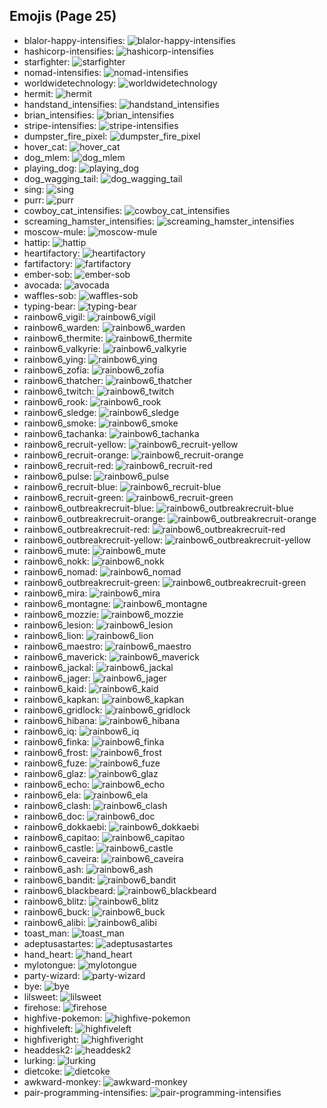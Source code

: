 
## Emojis (Page 25)

* blalor-happy-intensifies: ![blalor-happy-intensifies](output/blalor-happy-intensifies.gif)
* hashicorp-intensifies: ![hashicorp-intensifies](output/hashicorp-intensifies.gif)
* starfighter: ![starfighter](output/starfighter.png)
* nomad-intensifies: ![nomad-intensifies](output/nomad-intensifies.gif)
* worldwidetechnology: ![worldwidetechnology](output/worldwidetechnology.png)
* hermit: ![hermit](output/hermit.jpg)
* handstand_intensifies: ![handstand_intensifies](output/handstand_intensifies.gif)
* brian_intensifies: ![brian_intensifies](output/brian_intensifies.gif)
* stripe-intensifies: ![stripe-intensifies](output/stripe-intensifies.gif)
* dumpster_fire_pixel: ![dumpster_fire_pixel](output/dumpster_fire_pixel.gif)
* hover_cat: ![hover_cat](output/hover_cat.gif)
* dog_mlem: ![dog_mlem](output/dog_mlem.gif)
* playing_dog: ![playing_dog](output/playing_dog.gif)
* dog_wagging_tail: ![dog_wagging_tail](output/dog_wagging_tail.gif)
* sing: ![sing](output/sing.gif)
* purr: ![purr](output/purr.png)
* cowboy_cat_intensifies: ![cowboy_cat_intensifies](output/cowboy_cat_intensifies.gif)
* screaming_hamster_intensifies: ![screaming_hamster_intensifies](output/screaming_hamster_intensifies.gif)
* moscow-mule: ![moscow-mule](output/moscow-mule.png)
* hattip: ![hattip](output/hattip.png)
* heartifactory: ![heartifactory](output/heartifactory.png)
* fartifactory: ![fartifactory](output/fartifactory.png)
* ember-sob: ![ember-sob](output/ember-sob)
* avocada: ![avocada](output/avocada.png)
* waffles-sob: ![waffles-sob](output/waffles-sob.png)
* typing-bear: ![typing-bear](output/typing-bear.gif)
* rainbow6_vigil: ![rainbow6_vigil](output/rainbow6_vigil.png)
* rainbow6_warden: ![rainbow6_warden](output/rainbow6_warden.png)
* rainbow6_thermite: ![rainbow6_thermite](output/rainbow6_thermite.png)
* rainbow6_valkyrie: ![rainbow6_valkyrie](output/rainbow6_valkyrie.png)
* rainbow6_ying: ![rainbow6_ying](output/rainbow6_ying.png)
* rainbow6_zofia: ![rainbow6_zofia](output/rainbow6_zofia.png)
* rainbow6_thatcher: ![rainbow6_thatcher](output/rainbow6_thatcher.png)
* rainbow6_twitch: ![rainbow6_twitch](output/rainbow6_twitch.png)
* rainbow6_rook: ![rainbow6_rook](output/rainbow6_rook.png)
* rainbow6_sledge: ![rainbow6_sledge](output/rainbow6_sledge.png)
* rainbow6_smoke: ![rainbow6_smoke](output/rainbow6_smoke.png)
* rainbow6_tachanka: ![rainbow6_tachanka](output/rainbow6_tachanka.png)
* rainbow6_recruit-yellow: ![rainbow6_recruit-yellow](output/rainbow6_recruit-yellow.png)
* rainbow6_recruit-orange: ![rainbow6_recruit-orange](output/rainbow6_recruit-orange.png)
* rainbow6_recruit-red: ![rainbow6_recruit-red](output/rainbow6_recruit-red.png)
* rainbow6_pulse: ![rainbow6_pulse](output/rainbow6_pulse.png)
* rainbow6_recruit-blue: ![rainbow6_recruit-blue](output/rainbow6_recruit-blue.png)
* rainbow6_recruit-green: ![rainbow6_recruit-green](output/rainbow6_recruit-green.png)
* rainbow6_outbreakrecruit-blue: ![rainbow6_outbreakrecruit-blue](output/rainbow6_outbreakrecruit-blue.png)
* rainbow6_outbreakrecruit-orange: ![rainbow6_outbreakrecruit-orange](output/rainbow6_outbreakrecruit-orange.png)
* rainbow6_outbreakrecruit-red: ![rainbow6_outbreakrecruit-red](output/rainbow6_outbreakrecruit-red.png)
* rainbow6_outbreakrecruit-yellow: ![rainbow6_outbreakrecruit-yellow](output/rainbow6_outbreakrecruit-yellow.png)
* rainbow6_mute: ![rainbow6_mute](output/rainbow6_mute.png)
* rainbow6_nokk: ![rainbow6_nokk](output/rainbow6_nokk.png)
* rainbow6_nomad: ![rainbow6_nomad](output/rainbow6_nomad.png)
* rainbow6_outbreakrecruit-green: ![rainbow6_outbreakrecruit-green](output/rainbow6_outbreakrecruit-green.png)
* rainbow6_mira: ![rainbow6_mira](output/rainbow6_mira.png)
* rainbow6_montagne: ![rainbow6_montagne](output/rainbow6_montagne.png)
* rainbow6_mozzie: ![rainbow6_mozzie](output/rainbow6_mozzie.png)
* rainbow6_lesion: ![rainbow6_lesion](output/rainbow6_lesion.png)
* rainbow6_lion: ![rainbow6_lion](output/rainbow6_lion.png)
* rainbow6_maestro: ![rainbow6_maestro](output/rainbow6_maestro.png)
* rainbow6_maverick: ![rainbow6_maverick](output/rainbow6_maverick.png)
* rainbow6_jackal: ![rainbow6_jackal](output/rainbow6_jackal.png)
* rainbow6_jager: ![rainbow6_jager](output/rainbow6_jager.png)
* rainbow6_kaid: ![rainbow6_kaid](output/rainbow6_kaid.png)
* rainbow6_kapkan: ![rainbow6_kapkan](output/rainbow6_kapkan.png)
* rainbow6_gridlock: ![rainbow6_gridlock](output/rainbow6_gridlock.png)
* rainbow6_hibana: ![rainbow6_hibana](output/rainbow6_hibana.png)
* rainbow6_iq: ![rainbow6_iq](output/rainbow6_iq.png)
* rainbow6_finka: ![rainbow6_finka](output/rainbow6_finka.png)
* rainbow6_frost: ![rainbow6_frost](output/rainbow6_frost.png)
* rainbow6_fuze: ![rainbow6_fuze](output/rainbow6_fuze.png)
* rainbow6_glaz: ![rainbow6_glaz](output/rainbow6_glaz.png)
* rainbow6_echo: ![rainbow6_echo](output/rainbow6_echo.png)
* rainbow6_ela: ![rainbow6_ela](output/rainbow6_ela.png)
* rainbow6_clash: ![rainbow6_clash](output/rainbow6_clash.png)
* rainbow6_doc: ![rainbow6_doc](output/rainbow6_doc.png)
* rainbow6_dokkaebi: ![rainbow6_dokkaebi](output/rainbow6_dokkaebi.png)
* rainbow6_capitao: ![rainbow6_capitao](output/rainbow6_capitao.png)
* rainbow6_castle: ![rainbow6_castle](output/rainbow6_castle.png)
* rainbow6_caveira: ![rainbow6_caveira](output/rainbow6_caveira.png)
* rainbow6_ash: ![rainbow6_ash](output/rainbow6_ash.png)
* rainbow6_bandit: ![rainbow6_bandit](output/rainbow6_bandit.png)
* rainbow6_blackbeard: ![rainbow6_blackbeard](output/rainbow6_blackbeard.png)
* rainbow6_blitz: ![rainbow6_blitz](output/rainbow6_blitz.png)
* rainbow6_buck: ![rainbow6_buck](output/rainbow6_buck.png)
* rainbow6_alibi: ![rainbow6_alibi](output/rainbow6_alibi.png)
* toast_man: ![toast_man](output/toast_man.png)
* adeptusastartes: ![adeptusastartes](output/adeptusastartes.png)
* hand_heart: ![hand_heart](output/hand_heart.gif)
* mylotongue: ![mylotongue](output/mylotongue.png)
* party-wizard: ![party-wizard](output/party-wizard.gif)
* bye: ![bye](output/bye.png)
* lilsweet: ![lilsweet](output/lilsweet.jpg)
* firehose: ![firehose](output/firehose.png)
* highfive-pokemon: ![highfive-pokemon](output/highfive-pokemon.gif)
* highfiveleft: ![highfiveleft](output/highfiveleft.gif)
* highfiveright: ![highfiveright](output/highfiveright.gif)
* headdesk2: ![headdesk2](output/headdesk2.gif)
* lurking: ![lurking](output/lurking.png)
* dietcoke: ![dietcoke](output/dietcoke.jpg)
* awkward-monkey: ![awkward-monkey](output/awkward-monkey.png)
* pair-programming-intensifies: ![pair-programming-intensifies](output/pair-programming-intensifies.gif)
